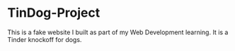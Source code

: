 # TinDog-Project

This is a fake website I built as part of my Web Development learning. It is a Tinder knockoff for dogs.
